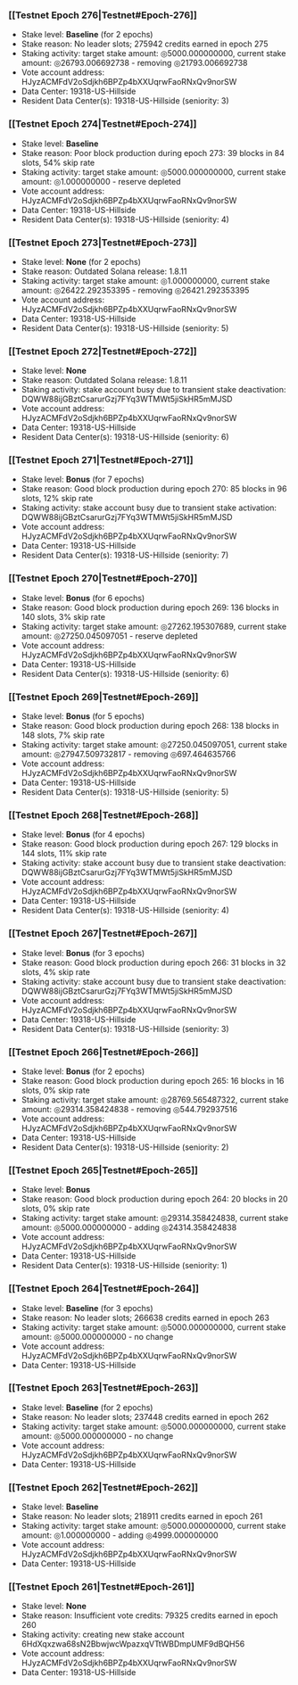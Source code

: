 ### [[Testnet Epoch 276|Testnet#Epoch-276]]
* Stake level: **Baseline** (for 2 epochs)
* Stake reason: No leader slots; 275942 credits earned in epoch 275
* Staking activity: target stake amount: ◎5000.000000000, current stake amount: ◎26793.006692738 - removing ◎21793.006692738
* Vote account address: HJyzACMFdV2oSdjkh6BPZp4bXXUqrwFaoRNxQv9norSW
* Data Center: 19318-US-Hillside
* Resident Data Center(s): 19318-US-Hillside (seniority: 3)
### [[Testnet Epoch 274|Testnet#Epoch-274]]
* Stake level: **Baseline**
* Stake reason: Poor block production during epoch 273: 39 blocks in 84 slots, 54% skip rate
* Staking activity: target stake amount: ◎5000.000000000, current stake amount: ◎1.000000000 - reserve depleted
* Vote account address: HJyzACMFdV2oSdjkh6BPZp4bXXUqrwFaoRNxQv9norSW
* Data Center: 19318-US-Hillside
* Resident Data Center(s): 19318-US-Hillside (seniority: 4)
### [[Testnet Epoch 273|Testnet#Epoch-273]]
* Stake level: **None** (for 2 epochs)
* Stake reason: Outdated Solana release: 1.8.11
* Staking activity: target stake amount: ◎1.000000000, current stake amount: ◎26422.292353395 - removing ◎26421.292353395
* Vote account address: HJyzACMFdV2oSdjkh6BPZp4bXXUqrwFaoRNxQv9norSW
* Data Center: 19318-US-Hillside
* Resident Data Center(s): 19318-US-Hillside (seniority: 5)
### [[Testnet Epoch 272|Testnet#Epoch-272]]
* Stake level: **None**
* Stake reason: Outdated Solana release: 1.8.11
* Staking activity: stake account busy due to transient stake deactivation: DQWW88ijGBztCsarurGzj7FYq3WTMWt5jiSkHR5mMJSD
* Vote account address: HJyzACMFdV2oSdjkh6BPZp4bXXUqrwFaoRNxQv9norSW
* Data Center: 19318-US-Hillside
* Resident Data Center(s): 19318-US-Hillside (seniority: 6)
### [[Testnet Epoch 271|Testnet#Epoch-271]]
* Stake level: **Bonus** (for 7 epochs)
* Stake reason: Good block production during epoch 270: 85 blocks in 96 slots, 12% skip rate
* Staking activity: stake account busy due to transient stake activation: DQWW88ijGBztCsarurGzj7FYq3WTMWt5jiSkHR5mMJSD
* Vote account address: HJyzACMFdV2oSdjkh6BPZp4bXXUqrwFaoRNxQv9norSW
* Data Center: 19318-US-Hillside
* Resident Data Center(s): 19318-US-Hillside (seniority: 7)
### [[Testnet Epoch 270|Testnet#Epoch-270]]
* Stake level: **Bonus** (for 6 epochs)
* Stake reason: Good block production during epoch 269: 136 blocks in 140 slots, 3% skip rate
* Staking activity: target stake amount: ◎27262.195307689, current stake amount: ◎27250.045097051 - reserve depleted
* Vote account address: HJyzACMFdV2oSdjkh6BPZp4bXXUqrwFaoRNxQv9norSW
* Data Center: 19318-US-Hillside
* Resident Data Center(s): 19318-US-Hillside (seniority: 6)
### [[Testnet Epoch 269|Testnet#Epoch-269]]
* Stake level: **Bonus** (for 5 epochs)
* Stake reason: Good block production during epoch 268: 138 blocks in 148 slots, 7% skip rate
* Staking activity: target stake amount: ◎27250.045097051, current stake amount: ◎27947.509732817 - removing ◎697.464635766
* Vote account address: HJyzACMFdV2oSdjkh6BPZp4bXXUqrwFaoRNxQv9norSW
* Data Center: 19318-US-Hillside
* Resident Data Center(s): 19318-US-Hillside (seniority: 5)
### [[Testnet Epoch 268|Testnet#Epoch-268]]
* Stake level: **Bonus** (for 4 epochs)
* Stake reason: Good block production during epoch 267: 129 blocks in 144 slots, 11% skip rate
* Staking activity: stake account busy due to transient stake deactivation: DQWW88ijGBztCsarurGzj7FYq3WTMWt5jiSkHR5mMJSD
* Vote account address: HJyzACMFdV2oSdjkh6BPZp4bXXUqrwFaoRNxQv9norSW
* Data Center: 19318-US-Hillside
* Resident Data Center(s): 19318-US-Hillside (seniority: 4)
### [[Testnet Epoch 267|Testnet#Epoch-267]]
* Stake level: **Bonus** (for 3 epochs)
* Stake reason: Good block production during epoch 266: 31 blocks in 32 slots, 4% skip rate
* Staking activity: stake account busy due to transient stake deactivation: DQWW88ijGBztCsarurGzj7FYq3WTMWt5jiSkHR5mMJSD
* Vote account address: HJyzACMFdV2oSdjkh6BPZp4bXXUqrwFaoRNxQv9norSW
* Data Center: 19318-US-Hillside
* Resident Data Center(s): 19318-US-Hillside (seniority: 3)
### [[Testnet Epoch 266|Testnet#Epoch-266]]
* Stake level: **Bonus** (for 2 epochs)
* Stake reason: Good block production during epoch 265: 16 blocks in 16 slots, 0% skip rate
* Staking activity: target stake amount: ◎28769.565487322, current stake amount: ◎29314.358424838 - removing ◎544.792937516
* Vote account address: HJyzACMFdV2oSdjkh6BPZp4bXXUqrwFaoRNxQv9norSW
* Data Center: 19318-US-Hillside
* Resident Data Center(s): 19318-US-Hillside (seniority: 2)
### [[Testnet Epoch 265|Testnet#Epoch-265]]
* Stake level: **Bonus**
* Stake reason: Good block production during epoch 264: 20 blocks in 20 slots, 0% skip rate
* Staking activity: target stake amount: ◎29314.358424838, current stake amount: ◎5000.000000000 - adding ◎24314.358424838
* Vote account address: HJyzACMFdV2oSdjkh6BPZp4bXXUqrwFaoRNxQv9norSW
* Data Center: 19318-US-Hillside
* Resident Data Center(s): 19318-US-Hillside (seniority: 1)
### [[Testnet Epoch 264|Testnet#Epoch-264]]
* Stake level: **Baseline** (for 3 epochs)
* Stake reason: No leader slots; 266638 credits earned in epoch 263
* Staking activity: target stake amount: ◎5000.000000000, current stake amount: ◎5000.000000000 - no change
* Vote account address: HJyzACMFdV2oSdjkh6BPZp4bXXUqrwFaoRNxQv9norSW
* Data Center: 19318-US-Hillside
### [[Testnet Epoch 263|Testnet#Epoch-263]]
* Stake level: **Baseline** (for 2 epochs)
* Stake reason: No leader slots; 237448 credits earned in epoch 262
* Staking activity: target stake amount: ◎5000.000000000, current stake amount: ◎5000.000000000 - no change
* Vote account address: HJyzACMFdV2oSdjkh6BPZp4bXXUqrwFaoRNxQv9norSW
* Data Center: 19318-US-Hillside
### [[Testnet Epoch 262|Testnet#Epoch-262]]
* Stake level: **Baseline**
* Stake reason: No leader slots; 218911 credits earned in epoch 261
* Staking activity: target stake amount: ◎5000.000000000, current stake amount: ◎1.000000000 - adding ◎4999.000000000
* Vote account address: HJyzACMFdV2oSdjkh6BPZp4bXXUqrwFaoRNxQv9norSW
* Data Center: 19318-US-Hillside
### [[Testnet Epoch 261|Testnet#Epoch-261]]
* Stake level: **None**
* Stake reason: Insufficient vote credits: 79325 credits earned in epoch 260
* Staking activity: creating new stake account 6HdXqxzwa68sN2BbwjwcWpazxqVTtWBDmpUMF9dBQH56
* Vote account address: HJyzACMFdV2oSdjkh6BPZp4bXXUqrwFaoRNxQv9norSW
* Data Center: 19318-US-Hillside
